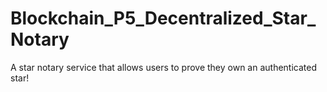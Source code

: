 # Blockchain_P5_Decentralized_Star_Notary
A star notary service that allows users to prove they own an authenticated star!

